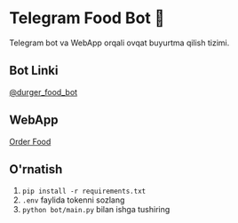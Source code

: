 # Telegram Food Bot 🍔

Telegram bot va WebApp orqali ovqat buyurtma qilish tizimi.

## Bot Linki
[@durger_food_bot](https://t.me/durger_food_bot)

## WebApp
[Order Food](https://jahongirqurbonov.github.io/Telegram-food-bot/webapp/)

## O'rnatish
1. `pip install -r requirements.txt`
2. `.env` faylida tokenni sozlang
3. `python bot/main.py` bilan ishga tushiring
